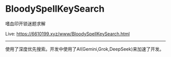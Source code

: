 # BloodySpellKeySearch
嗜血印开锁迷题求解

Live: https://6610199.xyz/www/BloodySpellKeySearch.html

---
使用了深度优先搜索。开发中使用了AI(Gemini,Grok,DeepSeek)来加速了开发。
